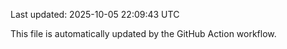 Last updated: 2025-10-05 22:09:43 UTC

This file is automatically updated by the GitHub Action workflow.
